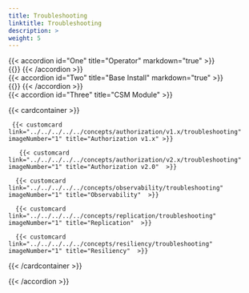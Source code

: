 ```yaml
---
title: Troubleshooting
linktitle: Troubleshooting
description: >
weight: 5
---
```


{{< accordion id="One" title="Operator" markdown="true" >}}  
{{<include file="content/docs/getting-started/installation/troubleshooting/csmoperator/_index.md">}} 
{{< /accordion >}}
<br>
{{< accordion id="Two" title="Base Install" markdown="true" >}}  
{{<include file="content/docs/concepts/csidriver/troubleshooting/powerflex.md">}} 
{{< /accordion >}} 
<br>
{{< accordion id="Three" title="CSM Module" >}}  

{{< cardcontainer >}}

     {{< customcard   link="../../../../../concepts/authorization/v1.x/troubleshooting"  imageNumber="1" title="Authorization v1.x" >}}

       {{< customcard link="../../../../../concepts/authorization/v2.x/troubleshooting"   imageNumber="1" title="Authorization v2.0"  >}}

      {{< customcard  link="../../../../../concepts/observability/troubleshooting"   imageNumber="1" title="Observability"  >}}

      {{< customcard  link="../../../../../concepts/replication/troubleshooting"  imageNumber="1" title="Replication"  >}} 

      {{< customcard  link="../../../../../concepts/resiliency/troubleshooting"   imageNumber="1" title="Resiliency"  >}}

{{< /cardcontainer >}}


{{< /accordion >}}
